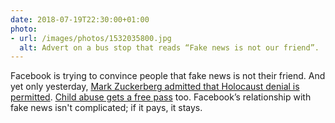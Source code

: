 ```yaml
---
date: 2018-07-19T22:30:00+01:00
photo:
- url: /images/photos/1532035800.jpg
  alt: Advert on a bus stop that reads “Fake news is not our friend”.
---
```

Facebook is trying to convince people that fake news is not their friend. And yet only yesterday, [Mark Zuckerberg admitted that Holocaust denial is permitted](https://www.recode.net/2018/7/18/17575156/mark-zuckerberg-interview-facebook-recode-kara-swisher#zpnLbz). [Child abuse gets a free pass](https://www.bbc.co.uk/news/technology-44859407) too. Facebook’s relationship with fake news isn't complicated; if it pays, it stays.
